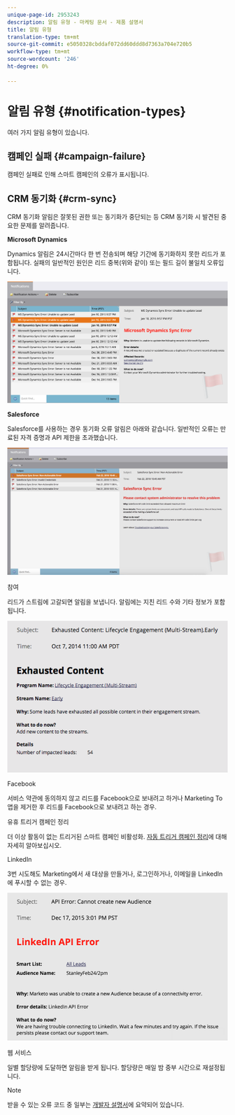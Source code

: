 ```yaml
---
unique-page-id: 2953243
description: 알림 유형 - 마케팅 문서 - 제품 설명서
title: 알림 유형
translation-type: tm+mt
source-git-commit: e5050328cbddaf072dd60ddd8d7363a704e720b5
workflow-type: tm+mt
source-wordcount: '246'
ht-degree: 0%

---
```



# 알림 유형 {#notification-types}

여러 가지 알림 유형이 있습니다.

## 캠페인 실패 {#campaign-failure}

캠페인 실패로 인해 스마트 캠페인의 오류가 표시됩니다.

## CRM 동기화 {#crm-sync}

CRM 동기화 알림은 잘못된 권한 또는 동기화가 중단되는 등 CRM 동기화 시 발견된 중요한 문제를 알려줍니다.

**Microsoft Dynamics**

Dynamics 알림은 24시간마다 한 번 전송되며 해당 기간에 동기화하지 못한 리드가 포함됩니다. 실패의 일반적인 원인은 리드 중복(위와 같이) 또는 필드 길이 불일치 오류입니다.

![](assets/image2016-1-20-11-3a19-3a58.png)

**Salesforce**

Salesforce를 사용하는 경우 동기화 오류 알림은 아래와 같습니다. 일반적인 오류는 만료된 자격 증명과 API 제한을 초과했습니다.

![](assets/salesforcesyncerror.png)

참여

리드가 스트림에 고갈되면 알림을 보냅니다.  알림에는 지친 리드 수와 기타 정보가 포함됩니다.

![](assets/image2014-10-14-10-3a57-3a9.png)

Facebook

서비스 약관에 동의하지 않고 리드를 Facebook으로 보내려고 하거나 Marketing To 앱을 제거한 후 리드를 Facebook으로 보내려고 하는 경우.

유휴 트리거 캠페인 정리

더 이상 활동이 없는 트리거된 스마트 캠페인 비활성화. [자동 트리거 캠페인 정리](/help/marketo/product-docs/core-marketo-concepts/smart-campaigns/using-smart-campaigns/automatic-trigger-campaign-cleanup.md)에 대해 자세히 알아보십시오.

LinkedIn

3번 시도해도 Marketing에서 새 대상을 만들거나, 로그인하거나, 이메일을 LinkedIn에 푸시할 수 없는 경우.

![](assets/linkedin.png)

웹 서비스

일별 할당량에 도달하면 알림을 받게 됩니다. 할당량은 매일 밤 중부 시간으로 재설정됩니다.

>[!NOTE]
>
>받을 수 있는 오류 코드 중 일부는 [개발자 설명서](https://developers.marketo.com/rest-api/error-codes/#response_level_error_codes)에 요약되어 있습니다.
